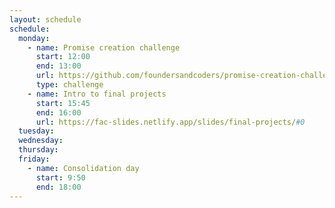 ```yaml
---
layout: schedule
schedule:
  monday:
    - name: Promise creation challenge
      start: 12:00
      end: 13:00
      url: https://github.com/foundersandcoders/promise-creation-challenge
      type: challenge
    - name: Intro to final projects
      start: 15:45
      end: 16:00
      url: https://fac-slides.netlify.app/slides/final-projects/#0
  tuesday:
  wednesday:
  thursday:
  friday:
    - name: Consolidation day
      start: 9:50
      end: 18:00
---
```


